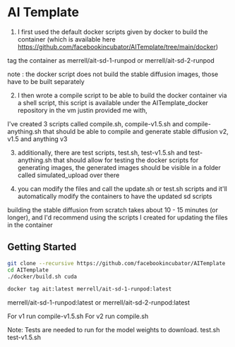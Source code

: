 # AI Template

1. I first used the default docker scripts given by docker to build the container (which is available here https://github.com/facebookincubator/AITemplate/tree/main/docker)

tag the container as merrell/ait-sd-1-runpod or merrell/ait-sd-2-runpod

note : the docker script does not build the stable diffusion images, those have to be built separately

2. I then wrote a compile script to be able to build the docker container via a shell script, this script is available under the AITemplate_docker repository in the vm justin provided me with,

I've created 3 scripts called compile.sh, compile-v1.5.sh and compile-anything.sh that should be able to compile and generate stable diffusion v2, v1.5 and anything v3

3. additionally, there are test scripts, test.sh, test-v1.5.sh and test-anything.sh that should allow for testing the docker scripts for generating images, the generated images should be visible in a folder called simulated_upload over there

4. you can modify the files and call the update.sh or test.sh scripts and it'll automatically modify the containers to have the updated sd scripts

building the stable diffusion from scratch takes about 10 - 15 minutes (or longer), and I'd recommend using the scripts I created for updating the files in the container

## Getting Started

```bash
git clone --recursive https://github.com/facebookincubator/AITemplate
cd AITemplate
./docker/build.sh cuda

docker tag ait:latest merrell/ait-sd-1-runpod:latest
```

merrell/ait-sd-1-runpod:latest
or
merrell/ait-sd-2-runpod:latest

For v1 run compile-v1.5.sh
For v2 run compile.sh

Note: Tests are needed to run for the model weights to download.
test.sh
test-v1.5.sh
